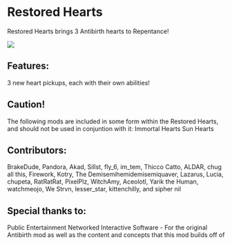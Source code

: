 # Restored Hearts

Restored Hearts brings 3 Antibirth hearts to Repentance!

![](https://i.imgur.com/mCgNt8Z.png)

## Features:
3 new heart pickups, each with their own abilities!

## Caution!
The following mods are included in some form within the Restored Hearts, and should not be used in conjuntion with it:
Immortal Hearts 
Sun Hearts

## Contributors:
BrakeDude, Pandora, Akad, Sillst, fly_6, im_tem, Thicco Catto, ALDAR, chug all this, Firework, Kotry, The Demisemihemidemisemiquaver, Lazarus, Lucia, chupeta, RatRatRat, PixelPlz, WitchAmy, Aceolotl, Yarik the Human, watchmeojo, We Strvn, lesser_star, kittenchilly, and sipher nil


## Special thanks to:
Public Entertainment Networked Interactive Software - For the original Antibirth mod as well as the content and concepts that this mod builds off of
